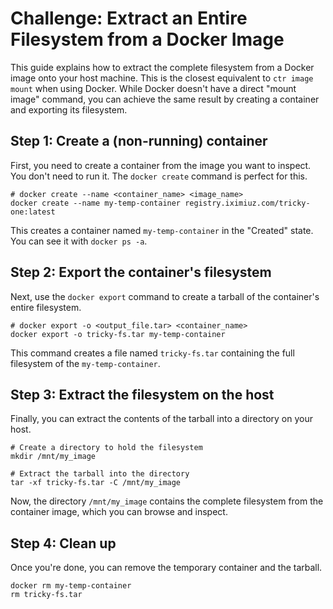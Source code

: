 # Challenge: Extract an Entire Filesystem from a Docker Image

This guide explains how to extract the complete filesystem from a Docker image onto your host machine. This is the closest equivalent to `ctr image mount` when using Docker. While Docker doesn't have a direct "mount image" command, you can achieve the same result by creating a container and exporting its filesystem.

## Step 1: Create a (non-running) container

First, you need to create a container from the image you want to inspect. You don't need to run it. The `docker create` command is perfect for this.

```shell
# docker create --name <container_name> <image_name>
docker create --name my-temp-container registry.iximiuz.com/tricky-one:latest
```

This creates a container named `my-temp-container` in the "Created" state. You can see it with `docker ps -a`.

## Step 2: Export the container's filesystem

Next, use the `docker export` command to create a tarball of the container's entire filesystem.

```shell
# docker export -o <output_file.tar> <container_name>
docker export -o tricky-fs.tar my-temp-container
```

This command creates a file named `tricky-fs.tar` containing the full filesystem of the `my-temp-container`.

## Step 3: Extract the filesystem on the host

Finally, you can extract the contents of the tarball into a directory on your host.

```shell
# Create a directory to hold the filesystem
mkdir /mnt/my_image

# Extract the tarball into the directory
tar -xf tricky-fs.tar -C /mnt/my_image
```

Now, the directory `/mnt/my_image` contains the complete filesystem from the container image, which you can browse and inspect.

## Step 4: Clean up

Once you're done, you can remove the temporary container and the tarball.

```shell
docker rm my-temp-container
rm tricky-fs.tar
```
